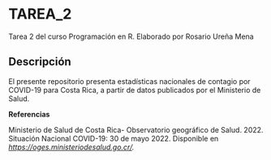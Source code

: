 # TAREA_2
Tarea 2 del curso Programación en R. Elaborado por Rosario Ureña Mena
## Descripción 
El presente repositorio presenta estadísticas nacionales de contagio por COVID-19 para Costa Rica, a partir de datos publicados por el Ministerio de Salud.

**Referencias**

Ministerio de Salud de Costa Rica- Observatorio geográfico de Salud. 2022. Situación Nacional COVID-19: 30 de mayo 2022. Disponible en *https://oges.ministeriodesalud.go.cr/.*

